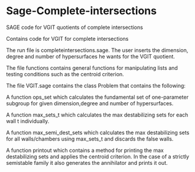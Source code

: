 # Sage-Complete-intersections
 SAGE code for VGIT quotients of complete intersections

Contains code for VGIT for complete intersections

The run file is completeintersections.sage. The user inserts the dimension, degree and number of hypersurfaces he wants for the VGIT quotient.

The file functions contains general functions for manipulating lists and testing conditions such as the centroid criterion.

The file VGIT.sage contains the class Problem that contains the following: 

A function ops_set which calculates the fundamental set of one-parameter subgroup for given dimension,degree and number of hypersurfaces.

A function max_sets_t which calculates the max destabilizing sets for each wall t individually.

A function max_semi_dest_sets which calculates the max destabilizing sets for all walls/chambers using max_sets_t and discards the false walls.

A function printout which contains a method for printing the max destabilizing sets and applies the centroid criterion. In the case of a strictly semistable family it also generates the annihilator and prints it out.
